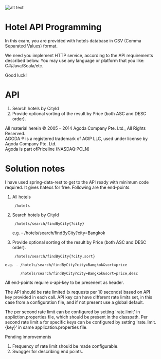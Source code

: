 ![alt text](http://cdn0.agoda.net/images/MVC/default/logo-agoda-mobile@2X.png "agoda")

Hotel API Programming
===================
In this exam, you are provided with hotels database in CSV (Comma Separated Values) format. 

We need you implement HTTP service, according to the API requirements described below.
You may use any language or platform that you like: C#/Java/Scala/etc.

Good luck!


API
======
  1. Search hotels by CityId
  2. Provide optional sorting of the result by Price (both ASC and DESC order).





All material herein © 2005 – 2014 Agoda Company Pte. Ltd., All Rights Reserved.<br />
AGODA ® is a registered trademark of AGIP LLC, used under license by Agoda Company Pte. Ltd.<br />
Agoda is part ofPriceline (NASDAQ:PCLN)<br />


Solution notes
==============

I have used spring-data-rest to get to the API ready with minimum code required. It gives hateos for free. Following are the end-points

  1. All hotels
      
          /hotels
  
  2. Search hotels by CityId
      
          /hotels/search/findByCity{?city}
      
     e.g. - /hotels/search/findByCity?city=Bangkok
  3. Provide optional sorting of the result by Price (both ASC and DESC order).
      
          /hotels/search/findByCity{?city,sort}
  
    e.g. - /hotels/search/findByCity?city=Bangkok&sort=price
            
           /hotels/search/findByCity?city=Bangkok&sort=price,desc
     

All end-points require x-api-key to be presenent as header. 


The API should be rate limited (x requests per 10 seconds) based on API key provided in each call.
API key can have different rate limits set, in this case from a configuration file, and if not present use a global default.

The per second rate limit can be configured by setting 'rate.limit' in appliction.properties file, which should be present in the classpath.
Per second rate limit a for specific keys can be configured by setting 'rate.limit.{key}' in same application.properties file.

Pending improvements

1. Frequency of rate limit should be made configurable.
2. Swagger for describing end points.
